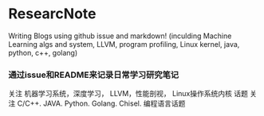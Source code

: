 # ResearcNote
Writing Blogs using github issue and markdown! (inculding Machine Learning algs and system, LLVM, program profiling, Linux kernel, java, python, c++, golang)  
### 通过issue和README来记录日常学习研究笔记  
关注 机器学习系统，深度学习， LLVM，性能剖视， Linux操作系统内核 话题
关注 C/C++. JAVA. Python. Golang. Chisel. 编程语言话题
